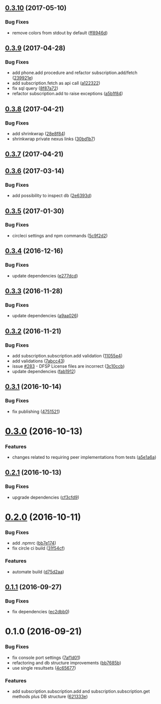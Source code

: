 <a name="0.3.10"></a>
## [0.3.10](https://github.com/softwaregroup-bg/@leveloneproject/dfsp-subscription/compare/v0.3.9...v0.3.10) (2017-05-10)


### Bug Fixes

* remove colors from stdout by default ([ff8946d](https://github.com/softwaregroup-bg/@leveloneproject/dfsp-subscription/commit/ff8946d))



<a name="0.3.9"></a>
## [0.3.9](https://github.com/softwaregroup-bg/@leveloneproject/dfsp-subscription/compare/v0.3.8...v0.3.9) (2017-04-28)


### Bug Fixes

* add phone.add procedure and refactor subscription.add/fetch ([239921e](https://github.com/softwaregroup-bg/@leveloneproject/dfsp-subscription/commit/239921e))
* add subscription.fetch as api call ([a122322](https://github.com/softwaregroup-bg/@leveloneproject/dfsp-subscription/commit/a122322))
* fix sql query ([8f87a72](https://github.com/softwaregroup-bg/@leveloneproject/dfsp-subscription/commit/8f87a72))
* refactor subscription.add to raise exceptions ([a5b1f84](https://github.com/softwaregroup-bg/@leveloneproject/dfsp-subscription/commit/a5b1f84))



<a name="0.3.8"></a>
## [0.3.8](https://github.com/softwaregroup-bg/@leveloneproject/dfsp-subscription/compare/v0.3.7...v0.3.8) (2017-04-21)


### Bug Fixes

* add shrinkwrap ([28e8f84](https://github.com/softwaregroup-bg/@leveloneproject/dfsp-subscription/commit/28e8f84))
* shrinkwrap private nexus links ([30bd1b7](https://github.com/softwaregroup-bg/@leveloneproject/dfsp-subscription/commit/30bd1b7))



<a name="0.3.7"></a>
## [0.3.7](https://github.com/softwaregroup-bg/@leveloneproject/dfsp-subscription/compare/v0.3.6...v0.3.7) (2017-04-21)



<a name="0.3.6"></a>
## [0.3.6](https://github.com/softwaregroup-bg/@leveloneproject/dfsp-subscription/compare/v0.3.5...v0.3.6) (2017-03-14)


### Bug Fixes

* add possibility to inspect db ([2e6393d](https://github.com/softwaregroup-bg/@leveloneproject/dfsp-subscription/commit/2e6393d))



<a name="0.3.5"></a>
## [0.3.5](https://github.com/softwaregroup-bg/@leveloneproject/dfsp-subscription/compare/v0.3.4...v0.3.5) (2017-01-30)


### Bug Fixes

* circleci settings and npm commands ([5c9f2d2](https://github.com/softwaregroup-bg/@leveloneproject/dfsp-subscription/commit/5c9f2d2))



<a name="0.3.4"></a>
## [0.3.4](https://github.com/softwaregroup-bg/@leveloneproject/dfsp-subscription/compare/v0.3.3...v0.3.4) (2016-12-16)


### Bug Fixes

* update dependencies ([e277dcd](https://github.com/softwaregroup-bg/@leveloneproject/dfsp-subscription/commit/e277dcd))



<a name="0.3.3"></a>
## [0.3.3](https://github.com/softwaregroup-bg/@leveloneproject/dfsp-subscription/compare/v0.3.2...v0.3.3) (2016-11-28)


### Bug Fixes

* update dependencies ([a9aa026](https://github.com/softwaregroup-bg/@leveloneproject/dfsp-subscription/commit/a9aa026))



<a name="0.3.2"></a>
## [0.3.2](https://github.com/softwaregroup-bg/@leveloneproject/dfsp-subscription/compare/v0.3.1...v0.3.2) (2016-11-21)


### Bug Fixes

* add subscription.subscription.add validation ([11055e4](https://github.com/softwaregroup-bg/@leveloneproject/dfsp-subscription/commit/11055e4))
* add validations ([7abcc43](https://github.com/softwaregroup-bg/@leveloneproject/dfsp-subscription/commit/7abcc43))
* issue [#283](https://github.com/LevelOneProject/dfsp-subscription/issues/283) - DFSP License files are incorrect ([3c10ccb](https://github.com/softwaregroup-bg/@leveloneproject/dfsp-subscription/commit/3c10ccb))
* update dependencies ([fab1912](https://github.com/softwaregroup-bg/@leveloneproject/dfsp-subscription/commit/fab1912))



<a name="0.3.1"></a>
## [0.3.1](https://github.com/softwaregroup-bg/@leveloneproject/dfsp-subscription/compare/v0.3.0...v0.3.1) (2016-10-14)


### Bug Fixes

* fix publishing ([4751521](https://github.com/softwaregroup-bg/@leveloneproject/dfsp-subscription/commit/4751521))



<a name="0.3.0"></a>
# [0.3.0](https://github.com/softwaregroup-bg/@leveloneproject/dfsp-subscription/compare/v0.2.1...v0.3.0) (2016-10-13)


### Features

* changes related to requiring peer implementations from tests ([a5e1a6a](https://github.com/softwaregroup-bg/@leveloneproject/dfsp-subscription/commit/a5e1a6a))



<a name="0.2.1"></a>
## [0.2.1](https://github.com/softwaregroup-bg/@leveloneproject/dfsp-subscription/compare/v0.2.0...v0.2.1) (2016-10-13)


### Bug Fixes

* upgrade dependencies ([cf3cfd9](https://github.com/softwaregroup-bg/@leveloneproject/dfsp-subscription/commit/cf3cfd9))



<a name="0.2.0"></a>
# [0.2.0](https://github.com/softwaregroup-bg/@leveloneproject/dfsp-subscription/compare/v0.1.1...v0.2.0) (2016-10-11)


### Bug Fixes

* add .npmrc ([bb7e174](https://github.com/softwaregroup-bg/@leveloneproject/dfsp-subscription/commit/bb7e174))
* fix circle ci build ([31f54cf](https://github.com/softwaregroup-bg/@leveloneproject/dfsp-subscription/commit/31f54cf))


### Features

* automate build ([d75d2aa](https://github.com/softwaregroup-bg/@leveloneproject/dfsp-subscription/commit/d75d2aa))



<a name="0.1.1"></a>
## [0.1.1](https://github.com/softwaregroup-bg/@leveloneproject/dfsp-subscription/compare/v0.1.0...v0.1.1) (2016-09-27)


### Bug Fixes

* fix dependencies ([ec2dbb0](https://github.com/softwaregroup-bg/@leveloneproject/dfsp-subscription/commit/ec2dbb0))



<a name="0.1.0"></a>
# 0.1.0 (2016-09-21)


### Bug Fixes

* fix console port settings ([7af1d01](https://github.com/softwaregroup-bg/@leveloneproject/dfsp-subscription/commit/7af1d01))
* refactoring and db structure improvements ([bb7685b](https://github.com/softwaregroup-bg/@leveloneproject/dfsp-subscription/commit/bb7685b))
* use single resultsets ([4c65677](https://github.com/softwaregroup-bg/@leveloneproject/dfsp-subscription/commit/4c65677))


### Features

* add subscription.subscription.add and subscription.subscription.get methods plus DB structure ([621333e](https://github.com/softwaregroup-bg/@leveloneproject/dfsp-subscription/commit/621333e))



